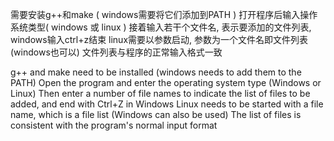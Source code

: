 需要安装g++和make ( windows需要将它们添加到PATH )
打开程序后输入操作系统类型( windows 或 linux )
接着输入若干个文件名, 表示要添加的文件列表, windows输入ctrl+z结束
linux需要以参数启动, 参数为一个文件名即文件列表(windows也可以)
文件列表与程序的正常输入格式一致

g++ and make need to be installed (windows needs to add them to the PATH)
Open the program and enter the operating system type (Windows or Linux)
Then enter a number of file names to indicate the list of files to be added, and end with Ctrl+Z in Windows
Linux needs to be started with a file name, which is a file list (Windows can also be used)
The list of files is consistent with the program's normal input format
